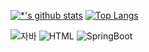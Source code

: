 
[![*'s github stats](https://github-readme-stats.vercel.app/api?username=KHC0618&show_icons=true&theme=dark)](https://github.com/KHC0618)
[![Top Langs](https://github-readme-stats.vercel.app/api/top-langs/?username=KHC0618&&show_icons=true&theme=dark&layout=compact)](https://github.com/KHC0618/github-readme-stats)

![자바](https://img.shields.io/badge/-자바-007396?style=flat&logo=Java&logoColor=ffffff)
![HTML](https://img.shields.io/badge/-HTML5-E34F26?style=flat&logo=HTML5&logoColor=000000)
![SpringBoot](https://img.shields.io/badge/Spring%20Boot-6DB33F?style=for-the-badge&logo=spring-boot&logoColor=white)
<!--
![header](https://capsule-render.vercel.app/api?type=wave&color=auto&height=300&section=header&text=깃허브%20특강&fontSize=90)
![C](https://img.shields.io/badge/-C-123456?style=flat-square&logo=C&logoColor=black)
![Spring](https://img.shields.io/badge/-Spring-6DB33F?style=for-the-badge&logo=Spring&logoColor=white)
![TypeScript](https://img.shields.io/badge/-TypeScript-3178C6?style=flat-square&logo=TypeScript&logoColor=white)
![Serverless](https://img.shields.io/badge/-Serverless-FD5750?style=flat-square&logo=Serverless&logoColor=magenta)
![MariaDB](https://img.shields.io/badge/-MariaDB-1F305F?style=flat-square&logo=mariadb&logoColor=white)

-->
